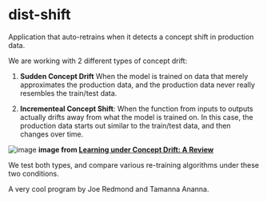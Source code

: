 # dist-shift
Application that auto-retrains when it detects a concept shift in production data.


We are working with 2 different types of concept drift:

1. **Sudden Concept Drift** When the model is trained on data that merely approximates the production data, and the production data never really resembles the train/test data.

2. **Incrementeal Concept Shift**: When the function from inputs to outputs actually drifts away from what the model is trained on. In this case, the production data starts out similar to the train/test data, and then changes over time.

![image](https://user-images.githubusercontent.com/37457936/146691423-53ec071b-f98a-44d9-b109-9ec63561226d.png)
**image from [Learning under Concept Drift: A Review](https://arxiv.org/abs/2004.05785)**


We test both types, and compare various re-training algorithms under these two conditions.



A very cool program by Joe Redmond and Tamanna Ananna.
